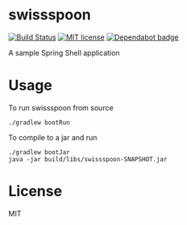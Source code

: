 # swissspoon

[![Build Status](https://travis-ci.org/JamieMagee/swissspoon.svg?branch=master)](https://travis-ci.org/JamieMagee/swissspoon)
[![MIT license](http://img.shields.io/badge/license-MIT-blue.svg)](http://opensource.org/licenses/MIT)
[![Dependabot badge](https://img.shields.io/badge/Dependabot-enabled-blue.svg)](https://dependabot.com/)

A sample Spring Shell application

# Usage

To run swissspoon from source

```shell
./gradlew bootRun
```

To compile to a jar and run

```shell
./gradlew bootJar
java -jar build/libs/swissspoon-SNAPSHOT.jar
```

# License
MIT
